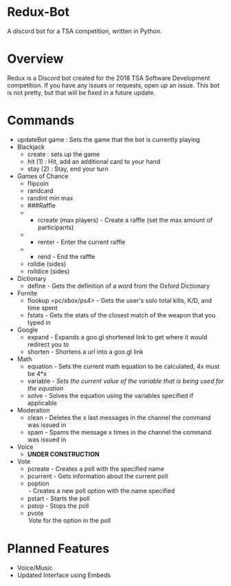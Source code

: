 # Redux-Bot
A discord bot for a TSA competition, written in Python.

# Overview
Redux is a Discord bot created for the 2018 TSA Software Development competition. If you have any issues or requests, open up an issue. This bot is not pretty, but that will be fixed in a future update.

# Commands
* updateBot game : Sets the game that the bot is currently playing
* Blackjack
  * create : sets up the game
  * hit (1) : Hit, add an additional card to your hand
  * stay (2) : Stay, end your turn
* Games of Chance
  * flipcoin
  * randcard
  * randint min max
  * ###Raffle
  * * rcreate (max players) - Create a raffle (set the max amount of participants)
  * * renter - Enter the current raffle
  * * rend - End the raffle
  * rolldie (sides)
  * rolldice (sides)
* Dictionary
  * define <word> - Gets the definition of a word from the Oxford Dictionary
* Fornite
  * flookup <pc/xbox/ps4> <epic username> - Gets the user's solo total kills, K/D, and time spent
  * fstats <weapon name> - Gets the stats of the closest match of the weapon that you typed in
* Google
  * expand <url> - Expands a goo.gl shortened link to get where it would redirect you to
  * shorten <url> - Shortens a url into a goo.gl link
* Math
  * equation - Sets the current math equation to be calculated, 4x must be 4*x
  * variable <var> <value> - Sets the current value of the variable that is being used for the equation
  * solve - Solves the equation using the variables specified if applicable
* Moderation
  * clean <amount> - Deletes the x last messages in the channel the command was issued in
  * spam <message> <amount> - Spams the message x times in the channel the command was issued in
* Voice
  * **UNDER CONSTRUCTION**
* Vote
  * pcreate <poll name> - Creates a poll with the specified name
  * pcurrent - Gets information about the current poll
  * poption <option name> - Creates a new poll option with the name specified
  * pstart - Starts the poll
  * pstop - Stops the poll
  * pvote <option> Vote for the option in the poll

# Planned Features
* Voice/Music
* Updated Interface using Embeds

